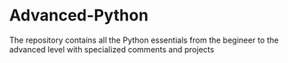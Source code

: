 # Advanced-Python
The repository contains all the Python essentials from the begineer to the advanced level with specialized comments and projects
